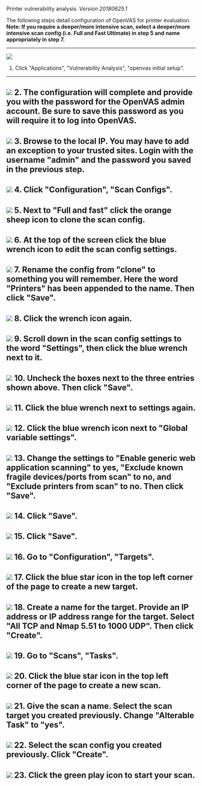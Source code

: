 Printer vulnerability analysis. 
*Version 20180625.1*   

The following steps detail configuration of OpenVAS for printer evaluation. **Note: If you require a deeper/more intensive scan, select a deeper/more intensive scan config (i.e. Full and Fast Ultimate) in step 5 and name appropriately in step 7.**

----------
![](images/1.png?raw=true)
1. Click "Applications", "Vulnerability Analysis", "openvas initial setup".
----------
![](images/2.png?raw=true)
2. The configuration will complete and provide you with the password for the OpenVAS admin account. Be sure to save this password as you will require it to log into OpenVAS.
----------
![](images/3.png?raw=true)
3. Browse to the local IP.  You may have to add an exception to your trusted sites. Login with the username "admin" and the password you saved in the previous step.
----------
![](images/4.png?raw=true)
4. Click "Configuration", "Scan Configs".
----------
![](images/5.png?raw=true)
5. Next to "Full and fast" click the orange sheep icon to clone the scan config.
----------
![](images/6.png?raw=true)
6. At the top of the screen click the blue wrench icon to edit the scan config settings.
----------
![](images/7.png?raw=true)
7. Rename the config from "clone" to something you will remember. Here the word "Printers" has been appended to the name.  Then click "Save".
----------
![](images/8.png?raw=true)
8. Click the wrench icon again.
----------
![](images/9.png?raw=true)
9. Scroll down in the scan config settings to the word "Settings", then click the blue wrench next to it.
----------
![](images/10.png?raw=true)
10. Uncheck the boxes next to the three entries shown above.  Then click "Save".
----------
![](images/11.png?raw=true)
11. Click the blue wrench next to settings again. 
----------
![](images/12.png?raw=true)
12. Click the blue wrench icon next to "Global variable settings".
----------
![](images/13.png?raw=true)
13. Change the settings to "Enable generic web application scanning" to yes, "Exclude known fragile devices/ports from scan" to no, and "Exclude printers from scan" to no.  Then click "Save".
----------
![](images/14.png?raw=true)
14. Click "Save".
----------
![](images/15.png?raw=true)
15. Click "Save".
----------
![](images/16.png?raw=true)
16. Go to "Configuration", "Targets".
----------
![](images/17.png?raw=true)
17. Click the blue star icon in the top left corner of the page to create a new target.
----------
![](images/18.png?raw=true)
18. Create a name for the target.  Provide an IP address or IP address range for the target. Select "All TCP and Nmap 5.51 to 1000 UDP". Then click "Create".
----------
![](images/19.png?raw=true)
19. Go to "Scans", "Tasks".
----------
![](images/20.png?raw=true)
20. Click the blue star icon in the top left corner of the page to create a new scan.
----------
![](images/21.png?raw=true)
21. Give the scan a name. Select the scan target you created previously. Change "Alterable Task" to "yes".
----------
![](images/22.png?raw=true)
22. Select the scan config you created previously.  Click "Create".
----------
![](images/23.png?raw=true)
23. Click the green play icon to start your scan.
----------



